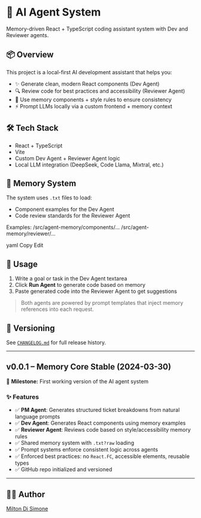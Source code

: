# 🧠 AI Agent System

Memory-driven React + TypeScript coding assistant system with Dev and Reviewer agents.

## 📦 Overview

This project is a local-first AI development assistant that helps you:
- ✨ Generate clean, modern React components (Dev Agent)
- 🔍 Review code for best practices and accessibility (Reviewer Agent)
- 🧠 Use memory components + style rules to ensure consistency
- ⚡ Prompt LLMs locally via a custom frontend + memory context

## 🛠 Tech Stack

- React + TypeScript
- Vite
- Custom Dev Agent + Reviewer Agent logic
- Local LLM integration (DeepSeek, Code Llama, Mixtral, etc.)

## 🧠 Memory System

The system uses `.txt` files to load:
- Component examples for the Dev Agent
- Code review standards for the Reviewer Agent

Examples:
/src/agent-memory/components/... /src/agent-memory/reviewer/...

yaml
Copy
Edit

## 🚀 Usage

1. Write a goal or task in the Dev Agent textarea
2. Click **Run Agent** to generate code based on memory
3. Paste generated code into the Reviewer Agent to get suggestions

> Both agents are powered by prompt templates that inject memory references into each request.

## 🧪 Versioning

See [`CHANGELOG.md`](./CHANGELOG.md) for full release history.

---

## v0.0.1 – Memory Core Stable (2024-03-30)

🧠 **Milestone:** First working version of the AI agent system

### ✨ Features

- ✅ **PM Agent**: Generates structured ticket breakdowns from natural language prompts
- ✅ **Dev Agent**: Generates React components using memory examples
- ✅ **Reviewer Agent**: Reviews code based on style/accessibility memory rules
- ✅ Shared memory system with `.txt?raw` loading
- ✅ Prompt systems enforce consistent logic across agents
- ✅ Enforced best practices: no `React.FC`, accessible elements, reusable types
- ✅ GitHub repo initialized and versioned

---

## 🧑‍💻 Author

[Milton Di Simone](https://github.com/miltondisimone)